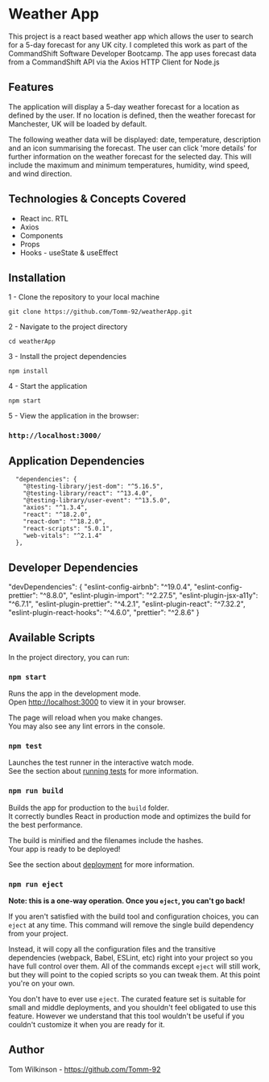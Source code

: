 # Weather App

This project is a react based weather app which allows the user to search for a 5-day forecast for any UK city. I completed this work as part of the CommandShift Software Developer Bootcamp. The app uses forecast data from a CommandShift API via the Axios HTTP Client for Node.js

## Features

The application will display a 5-day weather forecast for a location as defined by the user. If no location is defined, then the weather forecast for Manchester, UK will be loaded by default.

The following weather data will be displayed: date, temperature, description and an icon summarising the forecast. The user can click 'more details' for further information on the weather forecast for the selected day. This will include the maximum and minimum temperatures, humidity, wind speed, and wind direction.

## Technologies & Concepts Covered

- React inc. RTL
- Axios
- Components
- Props
- Hooks - useState & useEffect

## Installation

1 - Clone the repository to your local machine

```cli
git clone https://github.com/Tomm-92/weatherApp.git
```

2 - Navigate to the project directory

```cli
cd weatherApp
```

3 - Install the project dependencies

```cli
npm install
```

4 - Start the application

```cli
npm start
```

5 - View the application in the browser:

### `http://localhost:3000/`

## Application Dependencies

      "dependencies": {
        "@testing-library/jest-dom": "^5.16.5",
        "@testing-library/react": "^13.4.0",
        "@testing-library/user-event": "^13.5.0",
        "axios": "^1.3.4",
        "react": "^18.2.0",
        "react-dom": "^18.2.0",
        "react-scripts": "5.0.1",
        "web-vitals": "^2.1.4"
      },

## Developer Dependencies

"devDependencies": {
"eslint-config-airbnb": "^19.0.4",
"eslint-config-prettier": "^8.8.0",
"eslint-plugin-import": "^2.27.5",
"eslint-plugin-jsx-a11y": "^6.7.1",
"eslint-plugin-prettier": "^4.2.1",
"eslint-plugin-react": "^7.32.2",
"eslint-plugin-react-hooks": "^4.6.0",
"prettier": "^2.8.6"
}

## Available Scripts

In the project directory, you can run:

### `npm start`

Runs the app in the development mode.\
Open [http://localhost:3000](http://localhost:3000) to view it in your browser.

The page will reload when you make changes.\
You may also see any lint errors in the console.

### `npm test`

Launches the test runner in the interactive watch mode.\
See the section about [running tests](https://facebook.github.io/create-react-app/docs/running-tests) for more information.

### `npm run build`

Builds the app for production to the `build` folder.\
It correctly bundles React in production mode and optimizes the build for the best performance.

The build is minified and the filenames include the hashes.\
Your app is ready to be deployed!

See the section about [deployment](https://facebook.github.io/create-react-app/docs/deployment) for more information.

### `npm run eject`

**Note: this is a one-way operation. Once you `eject`, you can't go back!**

If you aren't satisfied with the build tool and configuration choices, you can `eject` at any time. This command will remove the single build dependency from your project.

Instead, it will copy all the configuration files and the transitive dependencies (webpack, Babel, ESLint, etc) right into your project so you have full control over them. All of the commands except `eject` will still work, but they will point to the copied scripts so you can tweak them. At this point you're on your own.

You don't have to ever use `eject`. The curated feature set is suitable for small and middle deployments, and you shouldn't feel obligated to use this feature. However we understand that this tool wouldn't be useful if you couldn't customize it when you are ready for it.

## Author

Tom Wilkinson - https://github.com/Tomm-92
